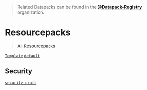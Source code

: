 > Related Datapacks can be found in the [**@Datapack-Registry**](https://github.com/Datapack-Registry) organization.

# Resourcepacks
> [All Resourcepacks](https://github.com/orgs/Resourcepack-Registry/repositories)

[`Template`](https://github.com/Resourcepack-Registry/Template)
[`default`](https://github.com/Resourcepack-Registry/default)

## Security
[`security-craft`](https://github.com/Resourcepack-Registry/security-craft)
